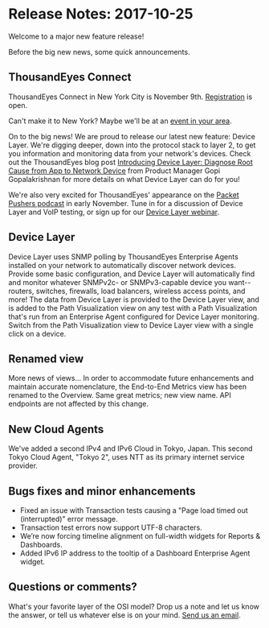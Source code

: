 # Release Notes: 2017-10-25

Welcome to a major new feature release!

Before the big new news, some quick announcements.

## ThousandEyes Connect

ThousandEyes Connect in New York City is November 9th. [Registration](https://www.thousandeyes.com/events/connect/new-york-2017) is open.

Can't make it to New York? Maybe we'll be at an [event in your area](https://www.thousandeyes.com/events).

On to the big news! We are proud to release our latest new feature: Device Layer. We're digging deeper, down into the protocol stack to layer 2, to get you information and monitoring data from your network's devices. Check out the ThousandEyes blog post [Introducing Device Layer: Diagnose Root Cause from App to Network Device](https://blog.thousandeyes.com/introducing-device-layer-network-device-monitoring/) from Product Manager Gopi Gopalakrishnan for more details on what Device Layer can do for you!

We're also very excited for ThousandEyes' appearance on the [Packet Pushers podcast](http://packetpushers.net/series/weekly-show/) in early November. Tune in for a discussion of Device Layer and VoIP testing, or sign up for our [Device Layer webinar](https://www.thousandeyes.com/webinars/network-device-monitoring?utm_source=Marketo&utm_medium=Email&utm_campaign=NA_Q3FY18_All_All_DeviceLayerLaunch_ProspectEmail&mkt_tok=eyJpIjoiWkRJNU56VXlaamxqTXpZNCIsInQiOiJOTk90VE12WFwvaVwvWnc3Wit6Qk03bnplbUtQOEVMbkF0UzcrWGZscktON09hT2VYUkJcL0xpdnViem9Ma2lsSm1XKzV1c1ZcL1krc3dXKzBlR0NTSGRlTzhYMWtPQVk3a0J0QTVHQzhwdVwvSFJGY0VBSTdWdlpzaFZzZ1FJVUU2anBVIn0%3D).

## Device Layer

Device Layer uses SNMP polling by ThousandEyes Enterprise Agents installed on your network to automatically discover network devices. Provide some basic configuration, and Device Layer will automatically find and monitor whatever SNMPv2c- or SNMPv3-capable device you want--routers, switches, firewalls, load balancers, wireless access points, and more! The data from Device Layer is provided to the Device Layer view, and is added to the Path Visualization view on any test with a Path Visualization that's run from an Enterprise Agent configured for Device Layer monitoring. Switch from the Path Visualization view to Device Layer view with a single click on a device.

## Renamed view

More news of views... In order to accommodate future enhancements and maintain accurate nomenclature, the End-to-End Metrics view has been renamed to the Overview. Same great metrics; new view name. API endpoints are not affected by this change.

## New Cloud Agents

We've added a second IPv4 and IPv6 Cloud in Tokyo, Japan. This second Tokyo Cloud Agent, "Tokyo 2", uses NTT as its primary internet service provider.

## Bugs fixes and minor enhancements

* Fixed an issue with Transaction tests causing a "Page load timed out \(interrupted\)" error message.
* Transaction test errors now support UTF-8 characters.
* We’re now forcing timeline alignment on full-width widgets for Reports & Dashboards. 
* Added IPv6 IP address to the tooltip of a Dashboard Enterprise Agent widget.

## Questions or comments?

What's your favorite layer of the OSI model? Drop us a note and let us know the answer, or tell us whatever else is on your mind. [Send us an email](mailto:support@thousandeyes.com?subject=2017-10-25+Release+Update).

